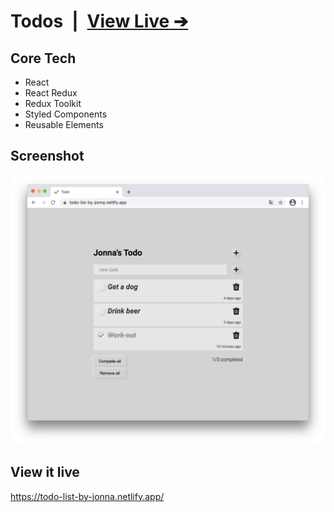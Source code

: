 # Todos&ensp;|&ensp;[View Live &#10132;](https://todo-list-by-jonna.netlify.app/)

## Core Tech

- React
- React Redux
- Redux Toolkit
- Styled Components
- Reusable Elements

## Screenshot

![Screenshot](screenshot.jpg)

## View it live

https://todo-list-by-jonna.netlify.app/
